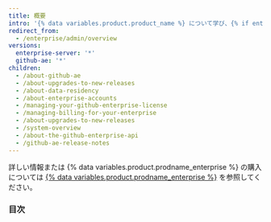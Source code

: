 ```yaml
---
title: 概要
intro: '{% data variables.product.product_name %} について学び、{% if enterpriseServerVersions contains currentVersion %}アカウントとアクセス、ライセンス、{% endif %}支払いを管理できます。'
redirect_from:
  - /enterprise/admin/overview
versions:
  enterprise-server: '*'
  github-ae: '*'
children:
  - /about-github-ae
  - /about-upgrades-to-new-releases
  - /about-data-residency
  - /about-enterprise-accounts
  - /managing-your-github-enterprise-license
  - /managing-billing-for-your-enterprise
  - /about-upgrades-to-new-releases
  - /system-overview
  - /about-the-github-enterprise-api
  - /github-ae-release-notes
---
```

詳しい情報または {% data variables.product.prodname_enterprise %} の購入については [{% data variables.product.prodname_enterprise %}](https://github.com/enterprise) を参照してください。
### 目次
